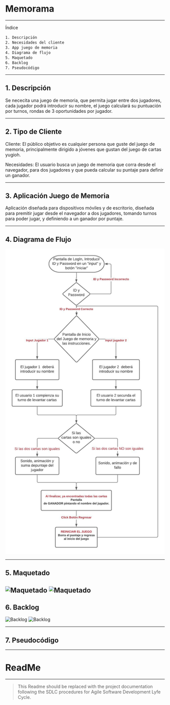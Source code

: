 # Memorama 

---
Índice

    1. Descripción 
    2. Necesidades del cliente
    3. App juego de memoria
    4. Diagrama de flujo
    5. Maquetado
    6. Backlog
    7. Pseudocódigo
    
---
## 1. Descripción 

Se nececita una juego de memoria, que permita jugar entre dos jugadores, cada jugador podrá introducir su nombre, el juego calculará su puntuación por turnos, rondas de 3 oportunidades por jugador.

---
## 2. Tipo de Cliente 

Cliente:
El público objetivo es cualquier persona que guste del juego de memoria, principalmente dirigido a jóvenes que gustan del juego de cartas yugioh.

Necesidades:
El usuario busca un juego de memoria que corra desde el navegador, para dos jugadores y que pueda calcular su puntaje para definir un ganador.

---
## 3. Aplicación Juego de Memoria 

Aplicación diseñada para dispositivos móviles y de escritorio, diseñada para premitir jugar desde el navegador a dos jugadores, tomando turnos para poder jugar, y definiendo a un ganador por puntaje. 

---
## 4. Diagrama de Flujo
![Diagrama](./data/assets/diagrama.jpeg)

---
## 5. Maquetado
![Maquetado](./assets/Bienvenida.png) ![Maquetado](./assets/Busqueda.png) 
---
## 6. Backlog
![Backlog](./assets/Ora1.png) ![Backlog](./assets/Ora2.png) 

---
## 7. Pseudocódigo
---
# ReadMe

---

> This Readme should be replaced with the project documentation following the SDLC procedures for Agile Software Development Lyfe Cycle.
